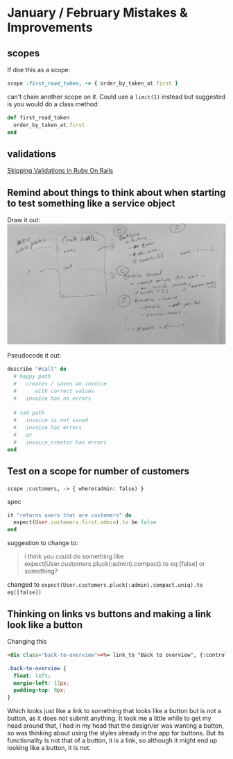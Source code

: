 # January / February Mistakes & Improvements

## scopes

If doe this as a scope:

```ruby
scope :first_read_taken, -> { order_by_taken_at.first }
```
can't chain another scope on it.
Could use a `limit(1)` instead but suggested is you would do a class method:

```ruby
def first_read_taken
  order_by_taken_at.first
end
```

## validations

[Skipping Validations in Ruby On Rails](https://richonrails.com/articles/skipping-validations-in-ruby-on-rails)


## Remind about things to think about when starting to test something like a service object

Draw it out:
![service object](service_object.jpg)

Pseudocode it out:

```ruby
describe "#call" do
  # happy path
  #   creates / saves an invoice
  #      with correct values
  #   invoice has no errors

  # sad path
  #   invoice is not saved
  #   invoice has errors
  #   or
  #   invoice_creator has errors
end
```

## Test on a scope for number of customers

`scope :customers, -> { where(admin: false) }`

spec

```ruby
it "returns users that are customers" do
  expect(User.customers.first.admin).to be false
end
```

suggestion to change to:
> i think you could do something like expect(User.customers.pluck(:admin).compact).to eq [false] or something?

changed to
`expect(User.customers.pluck(:admin).compact.uniq).to eq([false])`


## Thinking on links vs buttons and making a link look like a button

Changing this

```html
<div class="back-to-overview"><%= link_to "Back to overview", {:controller => '/properties'}, :id => "back-to-overview-link" %></div>
```

```css
.back-to-overview {
  float: left;
  margin-left: 12px;
  padding-top: 8px;
}
```

Which looks just like a link to something that looks like a button but is not a button, as it does not submit anything.
It took me a little while to get my head around that, I had in my head that the design/er was wanting a button, so was thinking about using the styles already in the app for buttons. But its functionality is not that of a button, it is a link, so although it might end up looking like a button, it is not.

